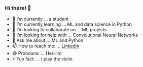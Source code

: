 ### Hi there! 👋

- 🔭 I’m currently ... a student 
- 🌱 I’m currently learning ... ML and data science in Python
- 👯 I’m looking to collaborate on ... ML projects
- 🤔 I’m looking for help with ... Convolutional Neural Networks
- 💬 Ask me about ... ML and Python
- 📫 How to reach me: ... [Linkedin](https://www.linkedin.com/in/alexlavaee/)
- 😄 Pronouns: ... He/Him
- ⚡ Fun fact: ... I play the violin

<!--
**lavaman131/lavaman131** is a ✨ _special_ ✨ repository because its `README.md` (this file) appears on your GitHub profile.

